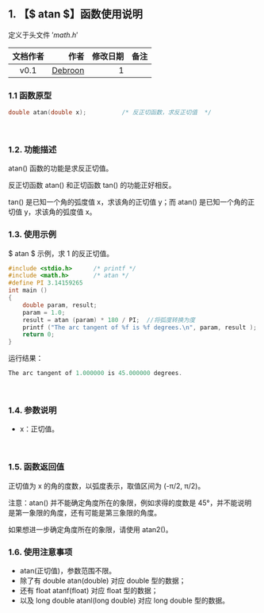 ﻿## 1. 【$ atan $】函数使用说明
定义于头文件 $'math.h'$

| 文档作者 | 作者 | 修改日期 | 备注|
|:--------:| -------------:|-------------:|-------------:|
| v0.1 | [Debroon](https://blog.csdn.net/qq_41739364) |1| |！

### 1.1 函数原型

```c
double atan(double x);       	/* 反正切函数，求反正切值  */
```
&nbsp;
### 1.2. 功能描述
atan() 函数的功能是求反正切值。

反正切函数 atan() 和正切函数 tan() 的功能正好相反。

tan() 是已知一个角的弧度值 x，求该角的正切值 y；而 atan() 是已知一个角的正切值 y，求该角的弧度值 x。
&nbsp;
### 1.3. 使用示例
$ atan $ 示例，求 1 的反正切值。

```c
#include <stdio.h>      /* printf */
#include <math.h>       /* atan */
#define PI 3.14159265
int main ()
{
    double param, result;
    param = 1.0;
    result = atan (param) * 180 / PI;  //将弧度转换为度
    printf ("The arc tangent of %f is %f degrees.\n", param, result );
    return 0;
}
```

运行结果：

```c
The arc tangent of 1.000000 is 45.000000 degrees.
```
&nbsp;
### 1.4. 参数说明

 - x：正切值。

&nbsp;

### 1.5. 函数返回值
正切值为 x 的角的度数，以弧度表示，取值区间为 (-π/2, π/2)。

注意：atan() 并不能确定角度所在的象限，例如求得的度数是 45°，并不能说明是第一象限的角度，还有可能是第三象限的角度。

如果想进一步确定角度所在的象限，请使用 atan2()。
&nbsp;

### 1.6. 使用注意事项

 - atan(正切值)，参数范围不限。
 - 除了有 double atan(double) 对应 double 型的数据；
 - 还有 float atanf(float) 对应 float 型的数据；
 - 以及 long double atanl(long double) 对应 long double 型的数据。

